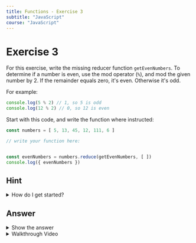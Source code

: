 ```yaml
---
title: Functions - Exercise 3
subtitle: "JavaScript"
course: "JavaScript"
---
```


# Exercise 3

For this exercise, write the missing reducer function `getEvenNumbers`. To determine if a number is even, use the mod operator (`%`), and mod the given number by 2. If the remainder equals zero, it's even. Otherwise it's odd.

For example:

```javascript
console.log(5 % 2) // 1, so 5 is odd
console.log(12 % 2) // 0, so 12 is even
```

Start with this code, and write the function where instructed:

```javascript
const numbers = [ 5, 13, 45, 12, 111, 6 ]

// write your function here:


const evenNumbers = numbers.reduce(getEvenNumbers, [ ])
console.log({ evenNumbers })
```

## Hint

<details>
	<summary>How do I get started?</summary>

The thing to remember about reducer functions is that they have two parameters. An accumulator object, and an item from the array. So the function signature should look like:

```javascript
const getEvenNumbers = (acc, item) => { }
```

Need a refresher? (/appel/javascript/advanced-functions#reduce)

</details>

## Answer

<details>
	<summary>Show the answer</summary>

```javascript
const numbers = [ 5, 13, 45, 12, 111, 6 ]

const getEvenNumbers = (acc, item) => {
    if (item % 2 == 1) return acc
    return [ ...acc, item ]
}

const evenNumbers = numbers.reduce(getEvenNumbers, [ ])
console.log({ evenNumbers })
```

</details>

<details>
	<summary>Walkthrough Video</summary>
    	<div class="video-container">
		<iframe
			src="https://www.youtube.com/embed/-dRicTc2GFA"
			width="100%" height="100%" frameborder="0" allowfullscreen
			allow="accelerometer; autoplay; encrypted-media; gyroscope; picture-in-picture"
		></iframe>
	</div>
</details>